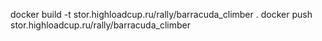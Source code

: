 docker build -t stor.highloadcup.ru/rally/barracuda_climber .
docker push stor.highloadcup.ru/rally/barracuda_climber
